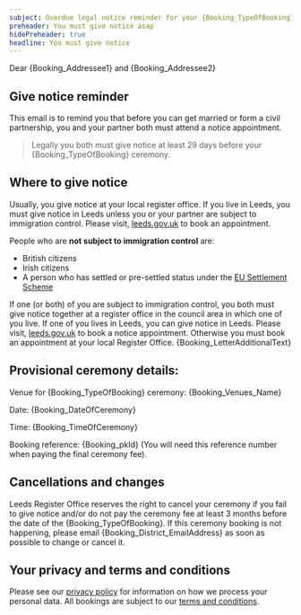 ```yaml
---
subject: Overdue legal notice reminder for your {Booking_TypeOfBooking} ceremony
preheader: You must give notice asap
hidePreheader: true
headline: You must give notice
---
```


Dear {Booking_Addressee1} and {Booking_Addressee2} 

## Give notice reminder
This email is to remind you that before you can get married or form a civil partnership, you and your partner both must attend a notice appointment. 

> Legally you both must give notice at least 29 days before your {Booking_TypeOfBooking} ceremony.


## Where to give notice
Usually, you give notice at your local register office. If you live in Leeds, you must give notice in Leeds unless you or your partner are subject to immigration control. Please visit, [leeds.gov.uk](https://www.leeds.gov.uk/births-deaths-and-marriages/ceremonies/giving-your-notice-of-marriage-or-civil-partnership) to book an appointment.

People who are **not subject to immigration control** are: 
  - British citizens
  - Irish citizens
  - A person who has settled or pre-settled status under the [EU Settlement Scheme](https://www.gov.uk/settled-status-eu-citizens-families)

If one (or both) of you are subject to immigration control, you both must give notice together at a register office in the council area in which one of you live. If one of you lives in Leeds, you can give notice in Leeds. Please visit, [leeds.gov.uk](https://www.leeds.gov.uk/births-deaths-and-marriages/ceremonies/giving-your-notice-of-marriage-or-civil-partnership) to book a notice appointment. Otherwise you must book an appointment at your local Register Office. {Booking_LetterAdditionalText}


## Provisional ceremony details:
Venue for {Booking_TypeOfBooking} ceremony: {Booking_Venues_Name}

Date: {Booking_DateOfCeremony}

Time: {Booking_TimeOfCeremony}

Booking reference: {Booking_pkId} (You will need this reference number when paying the final ceremony fee). 


## Cancellations and changes
Leeds Register Office reserves the right to cancel your ceremony if you fail to give notice and/or do not pay the ceremony fee at least 3 months before the date of the {Booking_TypeOfBooking}. If this ceremony booking is not happening, please email {Booking_District_EmailAddress} as soon as possible to change or cancel it.


## Your privacy and terms and conditions
Please see our [privacy policy](https://www.leeds.gov.uk/registrarsprivacy) for information on how we process your personal data. All bookings are subject to our [terms and conditions](https://www.leeds.gov.uk/CeremoniesTerms).
